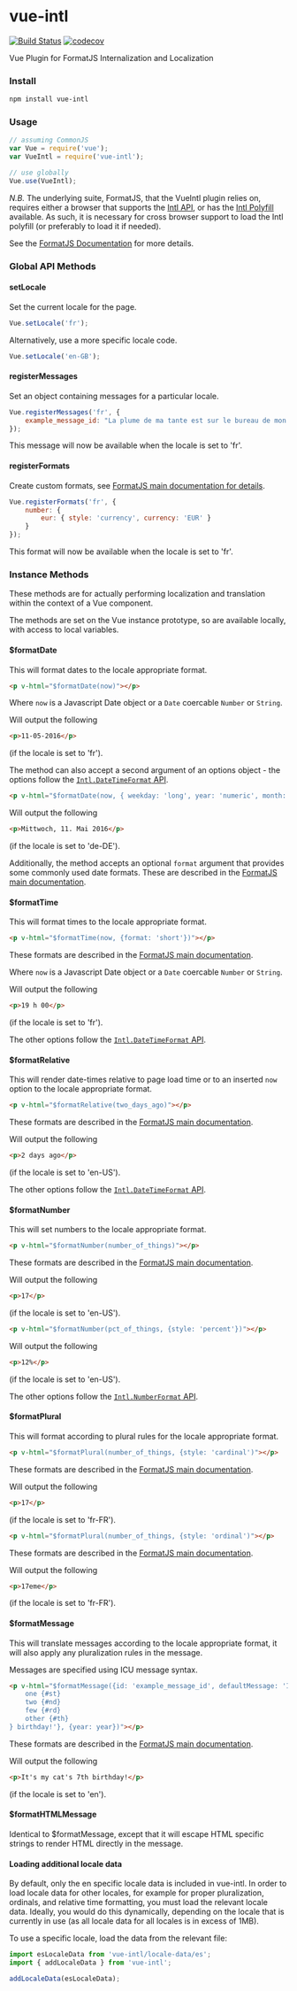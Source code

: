 # vue-intl
[![Build Status](https://api.travis-ci.org/learningequality/vue-intl.svg)](https://travis-ci.org/learningequality/vue-intl)
[![codecov](https://codecov.io/gh/learningequality/vue-intl/branch/master/graph/badge.svg)](https://codecov.io/gh/learningequality/vue-intl)


Vue Plugin for FormatJS Internalization and Localization


### Install

``` bash
npm install vue-intl
```

### Usage

``` js
// assuming CommonJS
var Vue = require('vue');
var VueIntl = require('vue-intl');

// use globally
Vue.use(VueIntl);
```

*N.B.* The underlying suite, FormatJS, that the VueIntl plugin relies on, requires either a browser that supports the
[Intl API](https://developer.mozilla.org/en-US/docs/Web/JavaScript/Reference/Global_Objects/Intl), or has the [Intl Polyfill](https://github.com/andyearnshaw/Intl.js/)
available. As such, it is necessary for cross browser support to load the Intl polyfill (or preferably to load it if needed).

See the [FormatJS Documentation](http://formatjs.io/guides/runtime-environments/) for more details.

### Global API Methods

#### setLocale

Set the current locale for the page.

``` js
Vue.setLocale('fr');
```

Alternatively, use a more specific locale code.

``` js
Vue.setLocale('en-GB');
```

#### registerMessages

Set an object containing messages for a particular locale.

``` js
Vue.registerMessages('fr', {
    example_message_id: "La plume de ma tante est sur le bureau de mon oncle."
});
```

This message will now be available when the locale is set to 'fr'.

#### registerFormats

Create custom formats, see [FormatJS main documentation for details](http://formatjs.io/guides/message-syntax/#custom-formats).

``` js
Vue.registerFormats('fr', {
    number: {
        eur: { style: 'currency', currency: 'EUR' }
    }
});
```

This format will now be available when the locale is set to 'fr'.

### Instance Methods

These methods are for actually performing localization and translation within the context of a Vue component.

The methods are set on the Vue instance prototype, so are available locally, with access to local variables.

#### $formatDate

This will format dates to the locale appropriate format.


```html
<p v-html="$formatDate(now)"></p>
```

Where `now` is a Javascript Date object or a `Date` coercable `Number` or `String`.

Will output the following

```html
<p>11-05-2016</p>
```

(if the locale is set to 'fr').

The method can also accept a second argument of an options object - the options follow the [`Intl.DateTimeFormat` API](https://developer.mozilla.org/en-US/docs/Web/JavaScript/Reference/Global_Objects/DateTimeFormat).

```html
<p v-html="$formatDate(now, { weekday: 'long', year: 'numeric', month: 'long', day: 'numeric' })"></p>
```

Will output the following

```html
<p>Mittwoch, 11. Mai 2016</p>
```

(if the locale is set to 'de-DE').

Additionally, the method accepts an optional `format` argument that provides some commonly used date formats.
These are described in the [FormatJS main documentation](http://formatjs.io/guides/message-syntax/#date-type).

#### $formatTime

This will format times to the locale appropriate format.


```html
<p v-html="$formatTime(now, {format: 'short'})"></p>
```

These formats are described in the [FormatJS main documentation](http://formatjs.io/guides/message-syntax/#time-type).

Where `now` is a Javascript Date object or a `Date` coercable `Number` or `String`.

Will output the following

```html
<p>19 h 00</p>
```

(if the locale is set to 'fr').

The other options follow the [`Intl.DateTimeFormat` API](https://developer.mozilla.org/en-US/docs/Web/JavaScript/Reference/Global_Objects/DateTimeFormat).

#### $formatRelative

This will render date-times relative to page load time or to an inserted `now` option to the locale appropriate format.


```html
<p v-html="$formatRelative(two_days_ago)"></p>
```

These formats are described in the [FormatJS main documentation](http://formatjs.io/guides/message-syntax/#time-type).

Will output the following

```html
<p>2 days ago</p>
```

(if the locale is set to 'en-US').

The other options follow the [`Intl.DateTimeFormat` API](https://developer.mozilla.org/en-US/docs/Web/JavaScript/Reference/Global_Objects/DateTimeFormat).

#### $formatNumber

This will set numbers to the locale appropriate format.


```html
<p v-html="$formatNumber(number_of_things)"></p>
```

These formats are described in the [FormatJS main documentation](http://formatjs.io/guides/message-syntax/#number-type).

Will output the following

```html
<p>17</p>
```

(if the locale is set to 'en-US').

```html
<p v-html="$formatNumber(pct_of_things, {style: 'percent'})"></p>
```

Will output the following

```html
<p>12%</p>
```

(if the locale is set to 'en-US').

The other options follow the [`Intl.NumberFormat` API](https://developer.mozilla.org/en-US/docs/Web/JavaScript/Reference/Global_Objects/NumberFormat).

#### $formatPlural

This will format according to plural rules for the locale appropriate format.


```html
<p v-html="$formatPlural(number_of_things, {style: 'cardinal')"></p>
```

These formats are described in the [FormatJS main documentation](http://formatjs.io/guides/message-syntax/#plural-format).

Will output the following

```html
<p>17</p>
```

(if the locale is set to 'fr-FR').

```html
<p v-html="$formatPlural(number_of_things, {style: 'ordinal')"></p>
```

These formats are described in the [FormatJS main documentation](http://formatjs.io/guides/message-syntax/#ordinal-format).

Will output the following

```html
<p>17eme</p>
```

(if the locale is set to 'fr-FR').


#### $formatMessage

This will translate messages according to the locale appropriate format, it will also apply any pluralization rules
in the message.

Messages are specified using ICU message syntax.


```html
<p v-html="$formatMessage({id: 'example_message_id', defaultMessage: 'It\'s my cat\'s {year, selectordinal,
    one {#st}
    two {#nd}
    few {#rd}
    other {#th}
} birthday!'}, {year: year})"></p>
```

These formats are described in the [FormatJS main documentation](http://formatjs.io/guides/message-syntax/).

Will output the following

```html
<p>It's my cat's 7th birthday!</p>
```

(if the locale is set to 'en').

#### $formatHTMLMessage


Identical to $formatMessage, except that it will escape HTML specific strings to render HTML directly in the message.



#### Loading additional locale data

By default, only the en specific locale data is included in vue-intl. In order to load locale data for other locales, for example for proper pluralization, ordinals, and relative time formatting, you must load the relevant locale data. Ideally, you would do this dynamically, depending on the locale that is currently in use (as all locale data for all locales is in excess of 1MB).

To use a specific locale, load the data from the relevant file:
```js
import esLocaleData from 'vue-intl/locale-data/es';
import { addLocaleData } from 'vue-intl';

addLocaleData(esLocaleData);
```
